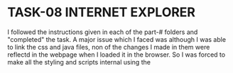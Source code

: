 # TASK-08 INTERNET EXPLORER
I followed the instructions given in each of the part-# folders and "completed" the task. A major issue which I faced was although I was able to link the css and java files, non of the changes I made in them were reflectd in the webpage when I loaded it in the browser. So I was forced to make all the styling and scripts internal using the <style> and <script> tags repectively. In the end I was ble to re-create a similar webpage as the one given in the demo link .

